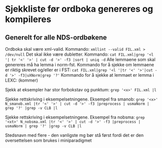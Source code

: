 # Sjekkliste før ordboka genereres og kompileres

## Generelt for alle NDS-ordbøkene
Ordboka skal være xml-valid. Kommando: ```xmllint --valid FIL.xml > /dev/null```
Det skal ikke være dubletter. Kommando: ```cat FIL.xml|grep '<l '| tr '<' '>' | cut -d '>' -f3 |sort | uniq -d```
Alle lemmaene som skal genereres må ha lemma i norm-fst. Kommando for å sjekke om lemmaene er riktig skrevet og/eller er i FST: ```cat FIL.xml|grep '<l '|tr '<' '>'|cut -d '>' -f3|uXNorm|grep '?'```
Kommando for å sjekke at lemmaet er lemma i LEXC: (kommer)

Sjekk at eksempler har stor forbokstav og punktum: ```grep '<x>' FIL.xml |l ```

Sjekke rettskriving i eksempelsetningene.
Eksempel fra smanob: ```grep '<x>' N_smanob.xml |tr '<' '>' | cut -d '>' -f3 |preprocess | usmaNorm | grep '?' |grep -v CLB |l```


Sjekke rettskriving i eksempelsetningene. Eksempel fra nobsma: ```grep '<xt>' N_nobsma.xml |tr '<' '>' | cut -d '>' -f3 |preprocess | usmaNorm | grep '?' |grep -v CLB |l```

Stedsnavn med flere <mg> - den vanligste mg bør stå først fordi det er den oversettelsen som brukes i miniparadigmet
